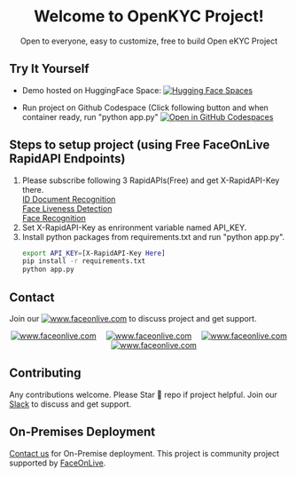 <h1 align="center">Welcome to OpenKYC Project!</h1>
<p align="center">Open to everyone, easy to customize, free to build Open eKYC Project</p>

## Try It Yourself
- Demo hosted on HuggingFace Space: [![Hugging Face Spaces](https://img.shields.io/badge/%F0%9F%A4%97%20Hugging%20Face-Spaces-blue)](https://huggingface.co/spaces/FaceOnLive/OpenKYC)

- Run project on Github Codespace (Click following button and when container ready, run "python app.py"
[![Open in GitHub Codespaces](https://github.com/codespaces/badge.svg)](https://codespaces.new/FaceOnLive/OpenKYC)

## Steps to setup project (using Free FaceOnLive RapidAPI Endpoints)

1. Please subscribe following 3 RapidAPIs(Free) and get X-RapidAPI-Key there.  
    [ID Document Recognition](https://rapidapi.com/faceonlive-inc-faceonlive-inc-default/api/id-document-recognition2/)  
    [Face Liveness Detection](https://rapidapi.com/faceonlive-inc-faceonlive-inc-default/api/face-liveness-detection3/)  
    [Face Recognition](https://rapidapi.com/faceonlive-inc-faceonlive-inc-default/api/face-recognition26/)
2.  Set X-RapidAPI-Key as enrironment variable named API_KEY.
3.  Install python packages from requirements.txt and run "python app.py".
	```sh
	export API_KEY=[X-RapidAPI-Key Here]	
	pip install -r requirements.txt
	python app.py
	```
## Contact

Join our  <a target="_blank" href="https://join.slack.com/t/faceonlive/shared_invite/zt-2drx19c5t-vQsR4TUGPD8oL7i7BXdKZA"><img src="https://img.shields.io/badge/slack-faceonlive-blue.svg?logo=slack" alt="www.faceonlive.com"></a> to discuss project and get support.

<p align="center">
<a target="_blank" href="mailto:contact@faceonlive.com"><img src="https://img.shields.io/badge/email-contact@faceonlive.com-blue.svg?logo=gmail " alt="www.faceonlive.com"></a>&emsp;
<a target="_blank" href="https://t.me/faceonlive"><img src="https://img.shields.io/badge/telegram-@faceonlive-blue.svg?logo=telegram " alt="www.faceonlive.com"></a>&emsp;
<a target="_blank" href="https://wa.me/+17074043606"><img src="https://img.shields.io/badge/whatsapp-faceonlive-blue.svg?logo=whatsapp " alt="www.faceonlive.com"></a>&emsp;
<a target="_blank" href="https://huggingface.co/spaces/FaceOnLive/Face-Recognition-SDK"><img src="https://img.shields.io/badge/%F0%9F%A4%97%20Hugging%20Face-Spaces-blue" alt="www.faceonlive.com"></a>
</p>

## Contributing
Any contributions welcome. Please Star 🌟 repo if project helpful.
Join our  [Slack](https://join.slack.com/t/faceonlive/shared_invite/zt-2drx19c5t-vQsR4TUGPD8oL7i7BXdKZA)  to discuss and get support.

## On-Premises Deployment
[Contact us](mailto:contact@faceonlive.com)  for On-Premise deployment.
 This project is community project supported by  [FaceOnLive](https://faceonlive.com/).

